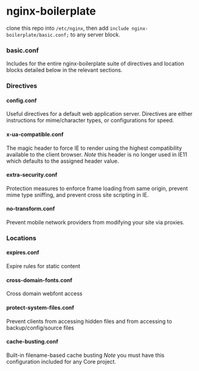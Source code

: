 nginx-boilerplate
=================

clone this repo into `/etc/nginx`, then add `include nginx-boilerplate/basic.conf;` to any server block.


### basic.conf
Includes for the entire nginx-boilerplate suite of directives and location blocks detailed below in the relevant sections.

### Directives

#### config.conf
Useful directives for a default web application server. Directives are either instructions for mime/character types, or configurations for speed.

#### x-ua-compatible.conf
The magic header to force IE to render using the highest compatibility available to the client browser. *Note* this header is no longer used in IE11 which defaults to the assigned header value.

#### extra-security.conf
Protection measures to enforce frame loading from same origin, prevent mime type sniffing, and prevent cross site scripting in IE.

#### no-transform.conf
Prevent mobile network providers from modifying your site via proxies.

### Locations

#### expires.conf
Expire rules for static content

#### cross-domain-fonts.conf
Cross domain webfont access

#### protect-system-files.conf
Prevent clients from accessing hidden files and from accessing to backup/config/source files

#### cache-busting.conf
Built-in filename-based cache busting *Note* you must have this configuration included for any Core project.